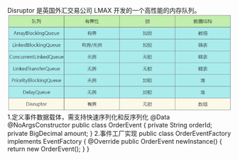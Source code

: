 Disruptor 是英国外汇交易公司 LMAX 开发的一个高性能的内存队列。
![img.png](img.png)
1.定义事件数据载体，需支持快速序列化和反序列化
@Data
@NoArgsConstructor
public class OrderEvent {
private String orderId;
private BigDecimal amount;
}
2.事件工厂实现‌
public class OrderEventFactory implements EventFactory<OrderEvent> {
@Override
public OrderEvent newInstance() { return new OrderEvent(); }
}

